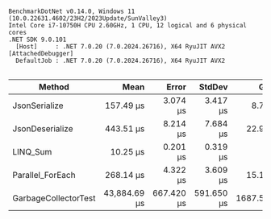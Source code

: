 ```

BenchmarkDotNet v0.14.0, Windows 11 (10.0.22631.4602/23H2/2023Update/SunValley3)
Intel Core i7-10750H CPU 2.60GHz, 1 CPU, 12 logical and 6 physical cores
.NET SDK 9.0.101
  [Host]     : .NET 7.0.20 (7.0.2024.26716), X64 RyuJIT AVX2 [AttachedDebugger]
  DefaultJob : .NET 7.0.20 (7.0.2024.26716), X64 RyuJIT AVX2


```
| Method               | Mean         | Error      | StdDev     | Gen0      | Gen1      | Gen2      | Allocated    |
|--------------------- |-------------:|-----------:|-----------:|----------:|----------:|----------:|-------------:|
| JsonSerialize        |    157.49 μs |   3.074 μs |   3.417 μs |    8.7891 |         - |         - |      55896 B |
| JsonDeserialize      |    443.51 μs |   8.214 μs |   7.684 μs |   22.9492 |    7.3242 |         - |     144856 B |
| LINQ_Sum             |     10.25 μs |   0.201 μs |   0.319 μs |         - |         - |         - |         40 B |
| Parallel_ForEach     |    268.14 μs |   4.322 μs |   3.609 μs |   15.1367 |    3.4180 |         - |      93259 B |
| GarbageCollectorTest | 43,884.69 μs | 667.420 μs | 591.650 μs | 1687.5000 | 1687.5000 | 1687.5000 | 1048618160 B |

